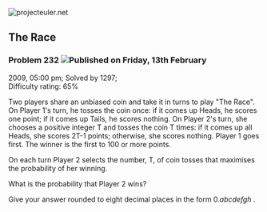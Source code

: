 ![projecteuler.net](images/print_page_logo.png)

## The Race

### Problem 232 ![](images/icon_info.png)Published on Friday, 13th February
2009, 05:00 pm; Solved by 1297;  
Difficulty rating: 65%

Two players share an unbiased coin and take it in turns to play "The Race". On
Player 1's turn, he tosses the coin once: if it comes up Heads, he scores one
point; if it comes up Tails, he scores nothing. On Player 2's turn, she
chooses a positive integer T and tosses the coin T times: if it comes up all
Heads, she scores 2T-1 points; otherwise, she scores nothing. Player 1 goes
first. The winner is the first to 100 or more points.

On each turn Player 2 selects the number, T, of coin tosses that maximises the
probability of her winning.

What is the probability that Player 2 wins?

Give your answer rounded to eight decimal places in the form 0._abcdefgh_ .

  
  

